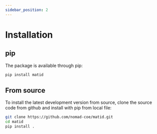 ```yaml
---
sidebar_position: 2
---
```


# Installation

## pip

The package is available through pip:

```sh
pip install matid
```

## From source

To install the latest development version from source, clone the source code
from github and install with pip from local file:

```sh
git clone https://github.com/nomad-coe/matid.git
cd matid
pip install .
```